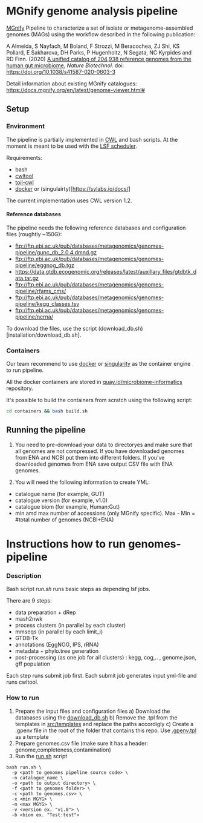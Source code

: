 # MGnify genome analysis pipeline

[MGnify](https://www.ebi.ac.uk/metagenomics/) Pipeline to characterize a set of isolate or metagenome-assembled genomes (MAGs) using the workflow described in the following publication: 

A Almeida, S Nayfach, M Boland, F Strozzi, M Beracochea, ZJ Shi, KS Pollard, E Sakharova, DH Parks, P Hugenholtz, N Segata, NC Kyrpides and RD Finn. (2020) [A unified catalog of 204,938 reference genomes from the human gut microbiome.](https://www.nature.com/articles/s41587-020-0603-3) <i>Nature Biotechnol</i>. doi: https://doi.org/10.1038/s41587-020-0603-3

Detail information about existing MGnify catalogues: https://docs.mgnify.org/en/latest/genome-viewer.html#

## Setup 

### Environment

The pipeline is partially implemented in [CWL](https://www.commonwl.org/) and bash scripts. At the moment is meant to be used with the [LSF scheduler](https://en.wikipedia.org/wiki/IBM_Spectrum_LSF).

Requirements:
- bash
- [cwltool](https://github.com/common-workflow-language/cwltool)
- [toil-cwl](https://toil.readthedocs.io/en/3.10.1/gettingStarted/install.html)
- [docker](https://www.docker.com/) or (singulairty)[https://sylabs.io/docs/]

The current implementation uses CWL version 1.2.

#### Reference databases

The pipeline needs the following reference databases and configuration files (roughtly ~150G):

- ftp://ftp.ebi.ac.uk/pub/databases/metagenomics/genomes-pipeline/gunc_db_2.0.4.dmnd.gz
- ftp://ftp.ebi.ac.uk/pub/databases/metagenomics/genomes-pipeline/eggnog_db.tgz
- https://data.gtdb.ecogenomic.org/releases/latest/auxillary_files/gtdbtk_data.tar.gz
- ftp://ftp.ebi.ac.uk/pub/databases/metagenomics/genomes-pipeline/rfams_cms/
- ftp://ftp.ebi.ac.uk/pub/databases/metagenomics/genomes-pipeline/kegg_classes.tsv
- ftp://ftp.ebi.ac.uk/pub/databases/metagenomics/genomes-pipeline/ncrna/

To download the files, use the script (download_db.sh)[installation/download_db.sh].

### Containers

Our team recommend to use [docker](https://www.docker.com/) or [singularity](PATH) as the container engine to run pipeline.

All the docker containers are stored in [quay.io/microbiome-informatics](https://quay.io/organization/microbiome-informatics) repository.

It's possible to build the containers from scratch using the following script:

```bash
cd containers && bash build.sh
```

<!-- ### Add custom python3 scripts to PATH
```bash
export PATH=${PATH}:docker/python3_scripts:docker/genomes-catalog-update/scripts
``` -->

## Running the pipeline

1. You need to pre-download your data to directoryes and make sure that all genomes are not compressed. If you have downloaded genomes from ENA and NCBI put them into different folders. If you've downloaded genomes from ENA save output CSV file with ENA genomes.

2. You will need the following information to create YML:
 - catalogue name (for example, GUT)
 - catalogue version (for example, v1.0)
 - catalogue biom (for example, Human:Gut)
 - min amd max number of accessions (only MGnify specific). Max - Min = #total number of genomes (NCBI+ENA)


# Instructions how to run genomes-pipeline

### Description

Bash script *run.sh* runs basic steps as depending lsf jobs.

There are 9 steps:
- data preparation + dRep
- mash2nwk
- process clusters (in parallel by each cluster)
- mmseqs (in parallel by each limit_i)
- GTDB-Tk
- annotations (EggNOG, IPS, rRNA)
- metadata + phylo.tree generation
- post-processing (as one job for all clusters) : kegg, cog,.. , genome.json, gff population

Each step runs submit job first. Each submit job generates input yml-file and runs cwltool.

### How to run

1) Prepare the input files and configuration files
  a) Download the databases using the [download_db.sh](installation/download_db.sh)
  b) Remove the .tpl from the templates in [src/templates](src/templates) and replace the paths accordigly
  c) Create a .gpenv file in the root of the folder that contains this repo. Use [.gpenv.tpl](.gpenv.tpl) as a template
2) Prepare genomes.csv file (make sure it has a header: genome,completeness,contamination)
3) Run the [run.sh](src/run.sh) script

```
bash run.sh \
  -p <path to genomes pipeline source code> \
  -n catalogue_name \
  -o <path to output directory> \
  -f <path to genomes folder> \
  -c <path to genomes.csv> \
  -x <min MGYG> \
  -m <max MGYG> \
  -v <version ex. "v1.0"> \
  -b <biom ex. "Test:test">
```
